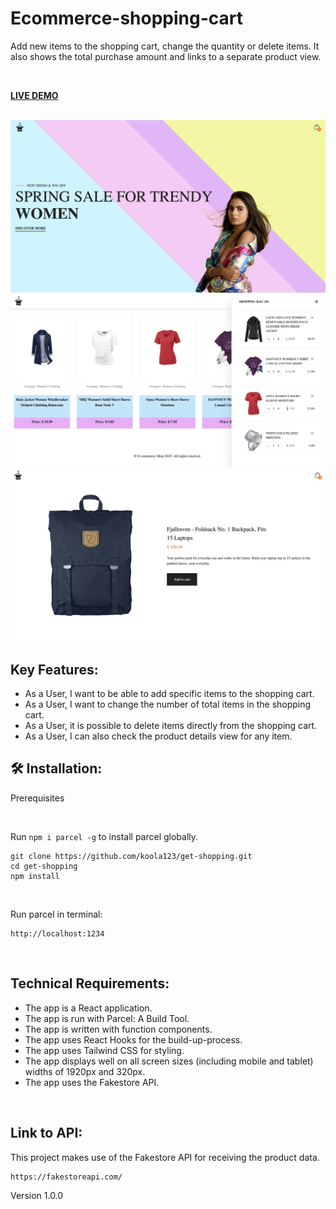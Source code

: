 # Ecommerce-shopping-cart

Add new items to the shopping cart, change the quantity or delete items. It also shows the total purchase amount and links to a separate product view.

<br>

<strong>[LIVE DEMO](https://get-shopping.netlify.app/)</strong>

<br>

<img src="src/img/get-shopping1.png" with="768px"/>
<img src="src/img/get-shopping2.png" with="768px"/>
<img src="src/img/get-shopping3.png" with="768px"/>

<br>

## Key Features:

- As a User, I want to be able to add specific items to the shopping cart.
- As a User, I want to change the number of total items in the shopping cart.
- As a User, it is possible to delete items directly from the shopping cart.
- As a User, I can also check the product details view for any item.

## 🛠 Installation: 

Prerequisites

<br>

Run `npm i parcel -g` to install parcel globally.

```
git clone https://github.com/koola123/get-shopping.git
cd get-shopping
npm install
```
<br>

Run parcel in terminal:
```
http://localhost:1234
```

<br>

## Technical Requirements:

- The app is a React application.
- The app is run with Parcel: A Build Tool.
- The app is written with function components.
- The app uses React Hooks for the build-up-process.
- The app uses Tailwind CSS for styling.
- The app displays well on all screen sizes (including mobile and tablet) widths of 1920px and 320px.
- The app uses the Fakestore API.

<br>

## Link to API:

This project makes use of the Fakestore API for receiving the product data.

``` 
https://fakestoreapi.com/ 
```

Version 1.0.0



